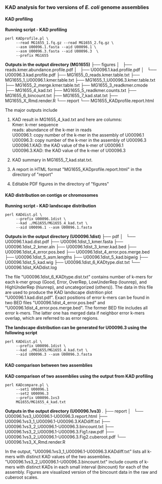 ### KAD analysis for two versions of *E. coli* genome assemblies
#### KAD profiling
**Running script - KAD profiling**
```
perl KADprofile.pl \
     --read MG1655_1.fq.gz --read MG1655_2.fq.gz \
     --asm U00096.1.fasta --aid U00096.1 \
     --asm U00096.3.fasta --aid U00096.3  \
     --prefix MG1655
```
**Outputs in the output directory (MG1655)**
├── figures
│   ├── reads.kmer.abundance.profile.pdf
│   ├── U00096.1.kad.profile.pdf
│   └── U00096.3.kad.profile.pdf
├── MG1655_0_reads.kmer.table.txt
├── MG1655_1_U00096.1.kmer.table.txt
├── MG1655_1_U00096.3.kmer.table.txt
├── MG1655_2_merge.kmer.table.txt
├── MG1655_3_readkmer.cmode
├── MG1655_4_kad.txt
├── MG1655_5_readkmer.counts.txt
├── MG1655_6_bincount.txt
├── MG1655_7_kad.stat.txt
├── MG1655_X_Rmd.render.R
└── report
    └── MG1655_KADprofile.report.html

The major outputs include
1. KAD result in MG1655_4_kad.txt and here are columns:  
Kmer: k-mer sequence  
reads: abundance of the k-mer in reads  
U00096.1: copy number of the k-mer in the assembly of U00096.1  
U00096.3: copy number of the k-mer in the assembly of U00096.3  
U00096.1.KAD: the KAD value of the k-mer of U00096.1  
U00096.3.KAD: the KAD value of the k-mer of U00096.3  

2. KAD summary in MG1655_7_kad.stat.txt.  
3. A report in HTML format "MG1655_KADprofile.report.html" in the directory of "report"  
4. Editable PDF figures in the directory of "figures"

#### KAD distribution on contigs or chromosomes  
**Running script - KAD landscape distribution**
```
perl KADdist.pl \
     --prefix U00096.1dist \
     --kad ./MG1655/MG1655_4_kad.txt \
     --aid U00096.1 --asm U00096.1.fasta
```
**Outputs in the output directory (U00096.1dist)**
├── pdf
│   └── U00096.1.kad.dist.pdf
├── U00096.1dist_1_kmer.fasta
├── U00096.1dist_2_kmer.aln
├── U00096.1dist_3_kmer.kad.bed
├── U00096.1dist_4_error.pos.bed
├── U00096.1dist_4_error.pos.merge.bed
├── U00096.1dist_5_asm.lengths
├── U00096.1dist_5_kad.bigwig
├── U00096.1dist_5_kad.wig
├── U00096.1dist_6_KADtype.dist.txt
└── U00096.1dist_KADdist.log

The file "U00096.1dist_6_KADtype.dist.txt" contains number of k-mers for each k-mer group (Good, Error, OverRep, LowUnderRep (lounrep), and HighUnderRep (hiunrep), and uncategorized (others)). The data in this file are used to produce the KAD landscape distrition plot "U00096.1.kad.dist.pdf". Exact positions of error k-mers can be found in two BED files "U00096.1dist_4_error.pos.bed" and "U00096.1dist_4_error.pos.merge.bed". The former BED file includes all error k-mers. The latter one has merged data if neighbor error k-mers overlap, which are referred to as error regions.

**The landscape distribution can be generated for U00096.3 using the following script**
```
perl KADdist.pl \
     --prefix U00096.1dist \
     --kad ./MG1655/MG1655_4_kad.txt \
     --aid U00096.3 --asm U00096.3.fasta
```

#### KAD comparison between two assemblies
**KAD comparison of two assemblies using the output from KAD profiling**
```
perl KADcompare.pl \
     --set1 U00096.1
     --set2 U00096.3
     --prefix U00096.1vs3
     MG1655/MG1655_4_kad.txt
```

**Outputs in the output directory (U00096.1vs3)**
.
├── report
│   └── U00096.1vs3_U00096.1-U00096.3.report.html
├── U00096.1vs3_1_U00096.1-U00096.3.KADdiff.txt
├── U00096.1vs3_2_U00096.1-U00096.3.bincount.txt
├── U00096.1vs3_2_U00096.1-U00096.3.Fig1.raw.pdf
├── U00096.1vs3_2_U00096.1-U00096.3.Fig2.cuberoot.pdf
└── U00096.1vs3_X_Rmd.render.R

In the output, "U00096.1vs3_1_U00096.1-U00096.3.KADdiff.txt" lists all k-mers with distinct KAD values of the two assemblies. "U00096.1vs3_2_U00096.1-U00096.3.bincount.txt" include counts of k-mers with distinct KADs in each small interval (bincount) for each of the assembly. Figures are visualized version of the bincount data in the raw and cuberoot scales.


